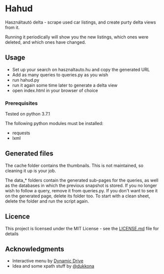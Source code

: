 # Hahud

Használtautó delta - scrape used car listings, and create purty delta views from it.

Running it periodically will show you the new listings, which ones were deleted, and which ones have changed.

## Usage

* Set up your search on hasznaltauto.hu and copy the generated URL
* Add as many queries to queries.py as you wish
* run hahud.py
* run it again some time later to generate a delta view
* open index.html in your browser of choice

### Prerequisites

Tested on python 3.7.1

The following python modules must be installed:

* requests
* lxml

## Generated files

The cache folder contains the thumbnails. This is not maintained, so cleaning it up is your job.

The data_* folders contain the generated sub-pages for the queries, as well as the databases in which the previous snapshot is stored. If you no longer wish to follow a query, remove it from queries.py. If you don't want to see it on the generated page, delete its folder too. To start with a clean sheet, delete the folder and run the script again.

## Licence

This project is licensed under the MIT License - see the [LICENSE.md](LICENSE.md) file for details

## Acknowledgments

* Interactive menu by [Dynamic Drive](http://www.dynamicdrive.com/dynamicindex1/navigate1.htm)
* Idea and some xpath stuff by [@dukkona](https://github.com/dukkona/hasznaltauto)
